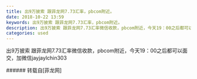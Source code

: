 ```yaml
---
title: 出9万披索 跟菲龙网7.73汇率，pbcom附近。
date: 2018-10-22 13:59
keywords: 出9万披索 跟菲龙网7.73汇率，pbcom附近。
description: 出9万披索 跟菲龙网7.73汇率微信收款，pbcom附近，今天19：00之后都可以面交，加微信jayjaylchin303
categories: used
---
```

<td class="t_f" id="postmessage_2138347">

出9万披索 跟菲龙网7.73汇率微信收款，pbcom附近，今天19：00之后都可以面交，加微信jayjaylchin303<br/>
</td>
###### 转载自[菲龙网]
